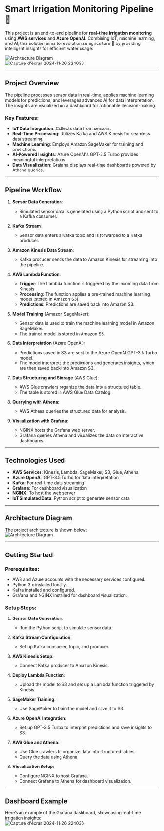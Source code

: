 # **Smart Irrigation Monitoring Pipeline** 🌟  
This project is an end-to-end pipeline for **real-time irrigation monitoring** using **AWS services** and **Azure OpenAI**. Combining IoT, machine learning, and AI, this solution aims to revolutionize agriculture 🌱 by providing intelligent insights for efficient water usage.  

![Architecture Diagram](https://github.com/user-attachments/assets/41a67711-3c32-423c-b48c-904d633dd788)  
![Capture d'écran 2024-11-26 224036](https://github.com/user-attachments/assets/e3891f36-f4a2-4386-b46a-ba1056319340)


---

## **Project Overview**  
The pipeline processes sensor data in real-time, applies machine learning models for predictions, and leverages advanced AI for data interpretation. The insights are visualized on a dashboard for actionable decision-making.  

### **Key Features**:  
- **IoT Data Integration**: Collects data from sensors.  
- **Real-Time Processing**: Utilizes Kafka and AWS Kinesis for seamless data streaming.  
- **Machine Learning**: Employs Amazon SageMaker for training and predictions.  
- **AI-Powered Insights**: Azure OpenAI's GPT-3.5 Turbo provides meaningful interpretations.  
- **Data Visualization**: Grafana displays real-time dashboards powered by Athena queries.  

---

## **Pipeline Workflow**  

1. **Sensor Data Generation**:  
   - Simulated sensor data is generated using a Python script and sent to a Kafka consumer.  

2. **Kafka Stream**:  
   - Sensor data enters a Kafka topic and is forwarded to a Kafka producer.  

3. **Amazon Kinesis Data Stream**:  
   - Kafka producer sends the data to Amazon Kinesis for streaming into the pipeline.  

4. **AWS Lambda Function**:  
   - **Trigger**: The Lambda function is triggered by the incoming data from Kinesis.  
   - **Processing**: The function applies a pre-trained machine learning model (stored in Amazon S3).  
   - **Predictions**: Predictions are saved back into Amazon S3.  

5. **Model Training** (Amazon SageMaker):  
   - Sensor data is used to train the machine learning model in Amazon SageMaker.  
   - The trained model is stored in Amazon S3.  

6. **Data Interpretation** (Azure OpenAI):  
   - Predictions saved in S3 are sent to the Azure OpenAI GPT-3.5 Turbo model.  
   - The model interprets the predictions and generates insights, which are then saved back into Amazon S3.  

7. **Data Structuring and Storage** (AWS Glue):  
   - AWS Glue crawlers organize the data into a structured table.  
   - The table is stored in AWS Glue Data Catalog.  

8. **Querying with Athena**:  
   - AWS Athena queries the structured data for analysis.  

9. **Visualization with Grafana**:  
   - NGINX hosts the Grafana web server.  
   - Grafana queries Athena and visualizes the data on interactive dashboards.  

---

## **Technologies Used**  
- **AWS Services**: Kinesis, Lambda, SageMaker, S3, Glue, Athena  
- **Azure OpenAI**: GPT-3.5 Turbo for data interpretation  
- **Kafka**: For real-time data streaming  
- **Grafana**: For dashboard visualization  
- **NGINX**: To host the web server  
- **IoT Simulated Data**: Python script to generate sensor data  

---

## **Architecture Diagram**  
The project architecture is shown below:  
![Architecture Diagram](https://github.com/user-attachments/assets/41a67711-3c32-423c-b48c-904d633dd788)  

---

## **Getting Started**  
### **Prerequisites**:  
- AWS and Azure accounts with the necessary services configured.  
- Python 3.x installed locally.  
- Kafka installed and configured.  
- Grafana and NGINX installed for dashboard visualization.  

### **Setup Steps**:  
1. **Sensor Data Generation**:  
   - Run the Python script to simulate sensor data.  

2. **Kafka Stream Configuration**:  
   - Set up Kafka consumer, topic, and producer.  

3. **AWS Kinesis Setup**:  
   - Connect Kafka producer to Amazon Kinesis.  

4. **Deploy Lambda Function**:  
   - Upload the model to S3 and set up a Lambda function triggered by Kinesis.  

5. **SageMaker Training**:  
   - Use SageMaker to train the model and save it to S3.  

6. **Azure OpenAI Integration**:  
   - Set up GPT-3.5 Turbo to interpret predictions and save insights to S3.  

7. **AWS Glue and Athena**:  
   - Use Glue crawlers to organize data into structured tables.  
   - Query the data using Athena.  

8. **Visualization Setup**:  
   - Configure NGINX to host Grafana.  
   - Connect Grafana to Athena for dashboard visualization.  

---

## **Dashboard Example**  
Here’s an example of the Grafana dashboard, showcasing real-time irrigation insights:  
![Capture d'écran 2024-11-26 224036](https://github.com/user-attachments/assets/f2873680-c106-42d8-a18e-5cc884609064)


